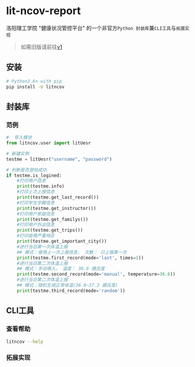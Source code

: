 # lit-ncov-report
洛阳理工学院 "健康状况管控平台" 的一个非官方`Python 封装库`兼`CLI工具`与`拓展实现`
> 如需旧版请前往[v1](https://github.com/icepie/lit-ncov-report/tree/v1)

## 安装
```bash
# Python3.6+ with pip
pip install -U litncov
```

## 封装库

### 范例

```python
#  导入模块
from litncov.user import litUesr

# 新建实例
testme = litUesr("username", "password")

# 判断是否登陆成功
if testme.is_logined:
    #打印用户信息
    print(testme.info)
    #打印上次上报信息
    print(testme.get_last_record())
    #打印学生学籍信息
    print(testme.get_instructor())
    #打印用户家庭信息
    print(testme.get_familys())
    #打印用户外出信息
    print(testme.get_trips())
    #打印疫情严重地区
    print(testme.get_important_city())
    #进行当日第一次体温上报
    ## 模式：使用上一次上报信息， 次数： 只上报第一次
    print(testme.first_record(mode='last', times=1))
    #进行当日第二次体温上报
    ## 模式：手动填入， 温度： 36.6 摄氏度
    print(testme.second_record(mode='manual', temperature=36.6))
    #进行当日第二次体温上报
    ## 模式：随机生成正常体温(36.0~37.2 摄氏度)
    print(testme.third_record(mode='random'))
```

## CLI工具
### 查看帮助
```bash
litncov --help
```

### 拓展实现
